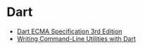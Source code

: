 # Dart

- [Dart ECMA Specification 3rd Edition](https://www.ecma-international.org/wp-content/uploads/ECMA-408_3rd_edition_june_2015.pdf)
- [Writing Command-Line Utilities with Dart](https://dart.academy/writing-command-line-utilities-with-dart/)
